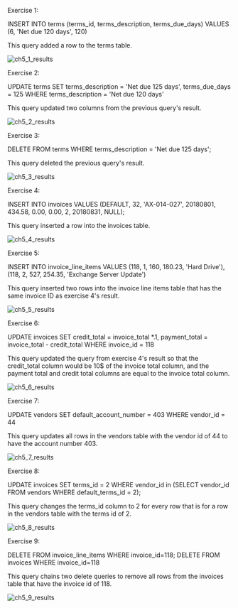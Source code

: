 Exercise 1:

INSERT INTO terms
	(terms_id, terms_description, terms_due_days)
VALUES
	 (6, 'Net due 120 days', 120)

This query added a row to the terms table.

![ch5_1_results](https://user-images.githubusercontent.com/114038855/219128078-7b7db83f-a505-4021-ad1f-2f96c204edc6.png)

Exercise 2:

UPDATE terms
SET terms_description = 'Net due 125 days', terms_due_days = 125
WHERE terms_description = 'Net due 120 days'

This query updated two columns from the previous query's result. 

![ch5_2_results](https://user-images.githubusercontent.com/114038855/219128623-024f39a0-ff42-4809-adae-815e48f59c32.png)

Exercise 3:

DELETE FROM terms
WHERE terms_description = 'Net due 125 days';

This query deleted the previous query's result. 

![ch5_3_results](https://user-images.githubusercontent.com/114038855/219128795-679d6a11-1d43-4af7-a27c-cc18fb59cb2b.png)

Exercise 4:

INSERT INTO invoices 
VALUES (DEFAULT, 32, 'AX-014-027', 20180801, 434.58, 0.00, 0.00, 2, 20180831, NULL);

This query inserted a row into the invoices table.

![ch5_4_results](https://user-images.githubusercontent.com/114038855/219128990-544c1db1-55ca-4ab7-bb8e-f5f948a7f858.png)

Exercise 5: 

INSERT INTO invoice_line_items
VALUES (118, 1, 160, 180.23, 'Hard Drive'),
        (118, 2, 527, 254.35, 'Exchange Server Update')
        
This query inserted two rows into the invoice line items table that has the same invoice ID as exercise 4's result.

![ch5_5_results](https://user-images.githubusercontent.com/114038855/219129282-55764081-20e6-42aa-b515-6556d6507c9c.png)

Exercise 6:

UPDATE invoices
SET credit_total = invoice_total *.1,
	  payment_total = invoice_total - credit_total
WHERE invoice_id = 118

This query updated the query from exercise 4's result so that the credit_total column would be 10$ of the invoice total column, and the payment total and credit total columns are equal to the invoice total column.

![ch5_6_results](https://user-images.githubusercontent.com/114038855/219130030-6d4ceb76-a964-4a79-9c5e-50670fbeb6f4.png)

Exercise 7:

UPDATE vendors
SET default_account_number = 403
WHERE vendor_id = 44

This query updates all rows in the vendors table with the vendor id of 44 to have the account number 403.

![ch5_7_results](https://user-images.githubusercontent.com/114038855/219130215-e50e4b26-77fb-4614-91a2-0dcb4ffd327e.png)

Exercise 8:

UPDATE invoices
SET terms_id = 2
WHERE vendor_id in
  (SELECT vendor_id
  FROM vendors
  WHERE default_terms_id = 2);
  
This query changes the terms_id column to 2 for every row that is for a row in the vendors table with the terms id of 2.

![ch5_8_results](https://user-images.githubusercontent.com/114038855/219130795-57d14692-5eae-4cd6-ade1-2fb1f8cefe7a.png)

Exercise 9:

DELETE FROM invoice_line_items WHERE invoice_id=118;
DELETE FROM invoices WHERE invoice_id=118

This query chains two delete queries to remove all rows from the invoices table that have the invoice id of 118.

![ch5_9_results](https://user-images.githubusercontent.com/114038855/219131002-6cd678d2-0f62-402b-bbf4-156b9c1d0393.png)

